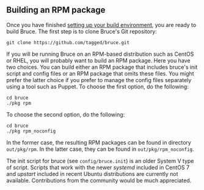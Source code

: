 ## Building an RPM package

Once you have finished [setting up your build environment](https://github.com/tagged/bruce#setting-up-a-build-environment),
you are ready to build Bruce.  The first step is to clone Bruce's Git
repository:

```
git clone https://github.com/tagged/bruce.git
```

If you will be running Bruce on an RPM-based
distribution such as CentOS or RHEL, you will probably want to build an RPM
package.  Here you have two choices.  You can build either an RPM package that
includes bruce's init script and config files or an RPM package that omits
these files.  You might prefer the latter choice if you prefer to manage the
config files separately using a tool such as Puppet.  To choose the first
option, do the following:

```
cd bruce
./pkg rpm
```

To choose the second option, do the following:

```
cd bruce
./pkg rpm_noconfig
```

In the former case, the resulting RPM packages can be found in directory
`out/pkg/rpm`.  In the latter case, they can be found in
`out/pkg/rpm_noconfig`.

The init script for bruce (see `config/bruce.init`) is an older System V type
of script.  Scripts that work with the newer *systemd* included in CentOS 7 and
*upstart* included in recent Ubuntu distributions are currently not available.
Contributions from the community would be much appreciated.

